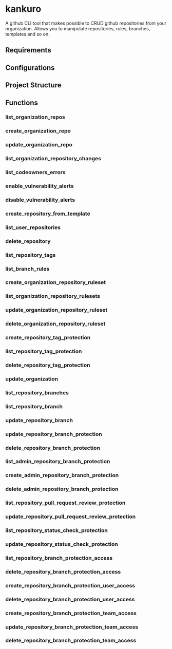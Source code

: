 # kankuro
A github CLI tool that makes possible to CRUD github repositories from your organization. Allows you to manipulate repositories, rules, branches, templates and so on.

## Requirements

## Configurations

<!-- version -->

## Project Structure

## Functions


### list_organization_repos

### create_organization_repo

### update_organization_repo

### list_organization_repository_changes

### list_codeowners_errors

### enable_vulnerability_alerts

### disable_vulnerability_alerts

### create_repository_from_template

### list_user_repositories

### delete_repository

### list_repository_tags

### list_branch_rules

### create_organization_repository_ruleset

### list_organization_repository_rulesets

### update_organization_repository_ruleset

### delete_organization_repository_ruleset

### create_repository_tag_protection

### list_repository_tag_protection

### delete_repository_tag_protection

### update_organization

### list_repository_branches

### list_repository_branch

### update_repository_branch

### update_repository_branch_protection

### delete_repository_branch_protection

### list_admin_repository_branch_protection

### create_admin_repository_branch_protection

### delete_admin_repository_branch_protection

### list_repository_pull_request_review_protection

### update_repository_pull_request_review_protection

### list_repository_status_check_protection

### update_repository_status_check_protection

### list_repository_branch_protection_access

### delete_repository_branch_protection_access

### create_repository_branch_protection_user_access

### delete_repository_branch_protection_user_access

### create_repository_branch_protection_team_access

### update_repository_branch_protection_team_access

### delete_repository_branch_protection_team_access
